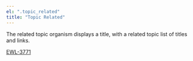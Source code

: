 ```yaml
---
el: ".topic_related"
title: "Topic Related"
---
```


The related topic organism displays a title, with a related topic list of titles and links.

[EWL-3771](https://issues.ama-assn.org/browse/EWL-3771)
